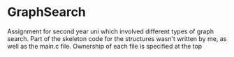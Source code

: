 # GraphSearch
Assignment for second year uni which involved different types of graph search.
Part of the skeleton code for the structures wasn't written by me, as well as the main.c file.
Ownership of each file is specified at the top
